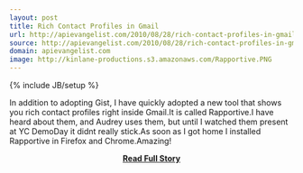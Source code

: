 ```yaml
---
layout: post
title: Rich Contact Profiles in Gmail
url: http://apievangelist.com/2010/08/28/rich-contact-profiles-in-gmail/
source: http://apievangelist.com/2010/08/28/rich-contact-profiles-in-gmail/
domain: apievangelist.com
image: http://kinlane-productions.s3.amazonaws.com/Rapportive.PNG
---
```

{% include JB/setup %}<p>In addition to adopting Gist, I have quickly adopted a new tool that shows you rich contact profiles right inside Gmail.It is called Rapportive.I have heard about them, and Audrey uses them, but until I watched them present at YC DemoDay it didnt really stick.As soon as I got home I installed Rapportive in Firefox and Chrome.Amazing!</p>
<center><p><a href="http://apievangelist.com/2010/08/28/rich-contact-profiles-in-gmail/" style='padding:25px; font-sze:18px; font-weight: bold;'>Read Full Story</a></p></center>
